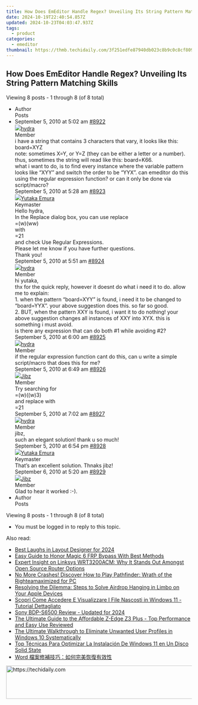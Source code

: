 ```yaml
---
title: How Does EmEditor Handle Regex? Unveiling Its String Pattern Matching Skills
date: 2024-10-19T22:40:54.857Z
updated: 2024-10-23T04:03:47.937Z
tags:
  - product
categories:
  - emeditor
thumbnail: https://thmb.techidaily.com/3f251edfe87940db023c8b9c0c8cf809bbc15f1b02387807fe3914c9b67e4de7.jpg
---
```


## How Does EmEditor Handle Regex? Unveiling Its String Pattern Matching Skills

Viewing 8 posts - 1 through 8 (of 8 total)

* Author  
Posts
* September 5, 2010 at 5:02 am [#8922](https://tools.techidaily.com/emeditor/products/)  
[![](https://secure.gravatar.com/avatar/eb16ee29fcd506f98fc630a3029fd690?s=80&d=identicon&r=g)hydra](https://www.emeditor.com/forums/users/hydra/ "View hydra's profile")  
Member  
i have a string that contains 3 characters that vary, it looks like this: board=XYZ  
 note: sometimes X=Y, or Y=Z (they can be either a letter or a number). thus, sometimes the string will read like this: board=K66.  
 what i want to do, is to find every instance where the variable pattern looks like “XYY” and switch the order to be “YYX”. can emeditor do this using the regular expression function? or can it only be done via script/macro?  
September 5, 2010 at 5:28 am [#8923](https://tools.techidaily.com/emeditor/products/)  
[![](https://secure.gravatar.com/avatar/a0a6377144ed3636f985d87303f65ed2?s=80&d=identicon&r=g)Yutaka Emura](https://www.emeditor.com/forums/users/yemura/ "View Yutaka Emura's profile")  
Keymaster  
Hello hydra,  
 In the Replace dialog box, you can use replace  
 \=(w)(ww)  
 with  
 \=21  
 and check Use Regular Expressions.  
 Please let me know if you have further questions.  
 Thank you!  
September 5, 2010 at 5:51 am [#8924](https://tools.techidaily.com/emeditor/products/)  
[![](https://secure.gravatar.com/avatar/eb16ee29fcd506f98fc630a3029fd690?s=80&d=identicon&r=g)hydra](https://www.emeditor.com/forums/users/hydra/ "View hydra's profile")  
Member  
hi yutaka,  
 thx for the quick reply, however it doesnt do what i need it to do. allow me to explain:  
 1\. when the pattern “board=XYY” is found, i need it to be changed to “board=YYX”. your above suggestion does this. so far so good.  
 2\. BUT, when the pattern XXY is found, i want it to do nothing! your above suggestion changes all instances of XXY into XYX. this is something i must avoid.  
 is there any expression that can do both #1 while avoiding #2?  
September 5, 2010 at 6:00 am [#8925](https://tools.techidaily.com/emeditor/products/)  
[![](https://secure.gravatar.com/avatar/eb16ee29fcd506f98fc630a3029fd690?s=80&d=identicon&r=g)hydra](https://www.emeditor.com/forums/users/hydra/ "View hydra's profile")  
Member  
if the regular expression function cant do this, can u write a simple script/macro that does this for me?  
September 5, 2010 at 6:49 am [#8926](https://tools.techidaily.com/emeditor/products/)  
[![](https://secure.gravatar.com/avatar/ec03db8a2a7b8dea60b1c9f8f11901d9?s=80&d=identicon&r=g)Jibz](https://www.emeditor.com/forums/users/Jibz/ "View Jibz's profile")  
Member  
Try searching for  
=(w)((w)3)  
 and replace with  
=21  
September 5, 2010 at 7:02 am [#8927](https://tools.techidaily.com/emeditor/products/)  
[![](https://secure.gravatar.com/avatar/eb16ee29fcd506f98fc630a3029fd690?s=80&d=identicon&r=g)hydra](https://www.emeditor.com/forums/users/hydra/ "View hydra's profile")  
Member  
jibz,  
 such an elegant solution! thank u so much!  
September 5, 2010 at 6:54 pm [#8928](https://tools.techidaily.com/emeditor/products/)  
[![](https://secure.gravatar.com/avatar/a0a6377144ed3636f985d87303f65ed2?s=80&d=identicon&r=g)Yutaka Emura](https://www.emeditor.com/forums/users/yemura/ "View Yutaka Emura's profile")  
Keymaster  
That’s an excellent solution. Thnaks jibz!  
September 6, 2010 at 5:20 am [#8929](https://tools.techidaily.com/emeditor/products/)  
[![](https://secure.gravatar.com/avatar/ec03db8a2a7b8dea60b1c9f8f11901d9?s=80&d=identicon&r=g)Jibz](https://www.emeditor.com/forums/users/Jibz/ "View Jibz's profile")  
Member  
Glad to hear it worked :-).
* Author  
Posts

Viewing 8 posts - 1 through 8 (of 8 total)

* You must be logged in to reply to this topic.

<ins class="adsbygoogle"
     style="display:block"
     data-ad-format="autorelaxed"
     data-ad-client="ca-pub-7571918770474297"
     data-ad-slot="1223367746"></ins>

<ins class="adsbygoogle"
     style="display:block"
     data-ad-client="ca-pub-7571918770474297"
     data-ad-slot="8358498916"
     data-ad-format="auto"
     data-full-width-responsive="true"></ins>

<span class="atpl-alsoreadstyle">Also read:</span>
<div><ul>
<li><a href="https://extra-hints.techidaily.com/best-laughs-in-layout-designer-for-2024/"><u>Best Laughs in Layout Designer for 2024</u></a></li>
<li><a href="https://android-frp.techidaily.com/easy-guide-to-honor-magic-6-frp-bypass-with-best-methods-by-drfone-android/"><u>Easy Guide to Honor Magic 6 FRP Bypass With Best Methods</u></a></li>
<li><a href="https://buynow-reviews.techidaily.com/expert-insight-on-linksys-wrt3200acm-why-it-stands-out-amongst-open-source-router-options/"><u>Expert Insight on Linksys WRT3200ACM: Why It Stands Out Amongst Open Source Router Options</u></a></li>
<li><a href="https://win-answers.techidaily.com/no-more-crashes-discover-how-to-play-pathfinder-wrath-of-the-righteamaximized-for-pc/"><u>No More Crashes! Discover How to Play Pathfinder: Wrath of the Righteamaximized for PC</u></a></li>
<li><a href="https://win-net.techidaily.com/resolving-the-dilemma-steps-to-solve-airdrop-hanging-in-limbo-on-your-apple-devices/"><u>Resolving the Dilemma: Steps to Solve Airdrop Hanging in Limbo on Your Apple Devices</u></a></li>
<li><a href="https://win-net.techidaily.com/scopri-come-accedere-e-visualizzare-i-file-nascosti-in-windows-11-tutorial-dettagliato/"><u>Scopri Come Accedere E Visualizzare I File Nascosti in Windows 11 - Tutorial Dettagliato</u></a></li>
<li><a href="https://extra-skills.techidaily.com/sony-bdp-s6500-review-updated-for-2024/"><u>Sony BDP-S6500 Review - Updated for 2024</u></a></li>
<li><a href="https://buynow-marvelous.techidaily.com/the-ultimate-guide-to-the-affordable-z-edge-z3-plus-top-performance-and-easy-use-reviewed/"><u>The Ultimate Guide to the Affordable Z-Edge Z3 Plus - Top Performance and Easy Use Reviewed</u></a></li>
<li><a href="https://win-forum.techidaily.com/the-ultimate-walkthrough-to-eliminate-unwanted-user-profiles-in-windows-10-systematically/"><u>The Ultimate Walkthrough to Eliminate Unwanted User Profiles in Windows 10 Systematically</u></a></li>
<li><a href="https://win-net.techidaily.com/top-tecnicas-para-optimizar-la-instalacion-de-windows-11-en-un-disco-solid-state/"><u>Top Técnicas Para Optimizar La Instalación De Windows 11 en Un Disco Solid State</u></a></li>
<li><a href="https://win-net.techidaily.com/1728481249043-word/"><u>Word 檔案修補技巧：如何完美恢復有效性</u></a></li>
</ul></div>

<!-- affiliate ads begin -->
<a href="https://aligracehair.sjv.io/c/5597632/1918684/19272" target="_top" id="1918684">
  <img src="//a.impactradius-go.com/display-ad/19272-1918684" border="0" alt="https://techidaily.com" width="728" height="90"/>
</a>
<img height="0" width="0" src="https://aligracehair.sjv.io/i/5597632/1918684/19272" style="position:absolute;visibility:hidden;" border="0" />
<!-- affiliate ads end -->

